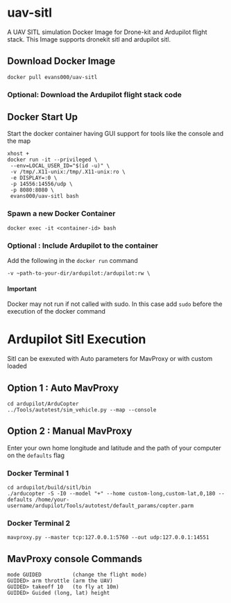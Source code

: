 # uav-sitl
A UAV SITL simulation Docker Image for Drone-kit and Ardupilot flight stack.
This Image supports dronekit sitl and ardupilot sitl.

## Download Docker Image
```
docker pull evans000/uav-sitl
```
### Optional: Download the Ardupilot flight stack code

## Docker Start Up

Start the docker container having GUI support for tools like the console and the map
```
xhost +
docker run -it --privileged \
 --env=LOCAL_USER_ID="$(id -u)" \
 -v /tmp/.X11-unix:/tmp/.X11-unix:ro \
 -e DISPLAY=:0 \
 -p 14556:14556/udp \
 -p 8080:8080 \
 evans000/uav-sitl bash
```

### Spawn a new Docker Container
```
docker exec -it <container-id> bash
```

### Optional : Include Ardupilot to the container
Add the following in the `docker run` command
```
-v ~path-to-your-dir/ardupilot:/ardupilot:rw \
```

#### Important
Docker may not run if not called with sudo. In this case add `sudo` before the execution of the docker command


# Ardupilot Sitl Execution
Sitl can be exexuted with Auto parameters for MavProxy or with custom loaded

## Option 1 : Auto MavProxy
```
cd ardupilot/ArduCopter
../Tools/autotest/sim_vehicle.py --map --console
```

## Option 2 : Manual MavProxy
Enter your own home longitude and latitude and the path of your computer on the `defaults` flag

### Docker Terminal 1
```
cd ardupilot/build/sitl/bin
./arducopter -S -I0 --model "+" --home custom-long,custom-lat,0,180 --defaults /home/your-username/ardupilot/Tools/autotest/default_params/copter.parm
```

### Docker Terminal 2
```
mavproxy.py --master tcp:127.0.0.1:5760 --out udp:127.0.0.1:14551
```

## MavProxy console Commands
```
mode GUIDED          (change the flight mode)
GUIDED> arm throttle (arm the UAV)
GUIDED> takeoff 10   (to fly at 10m)
GUIDED> Guided (long, lat) height
```
